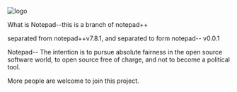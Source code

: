 ![logo](https://img.vim-cn.com/0e/67231b7d5726b23ad4537e9309368454d04a3e.jpg)

What is Notepad--this is a branch of notepad++

separated from notepad++v7.8.1, and separated to form notepad-- v0.0.1 

Notepad-- The intention is to pursue absolute fairness in the open source software world, to open source free of charge, and not to become a political tool.

More people are welcome to join this project.
